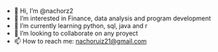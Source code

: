- 👋 Hi, I’m @nachorz2
- 👀 I’m interested in Finance, data analysis and program development
- 🌱 I’m currently learning python, sql, java and r
- 💞️ I’m looking to collaborate on any proyect 
- 📫 How to reach me: nachoruiz21@gmail.com

<!---
nachorz2/nachorz2 is a ✨ special ✨ repository because its `README.md` (this file) appears on your GitHub profile.
You can click the Preview link to take a look at your changes.
--->
